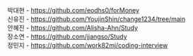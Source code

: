 박대현 - https://github.com/eodhs0/forMoney     
신유진 - https://github.com/YoujinShin/change1234/tree/main      
안혜진 - https://github.com/Alisha-Ahn/Study     
장소연 - https://github.com/jjangso/Study     
정민지 - https://github.com/work82mj/coding-interview
